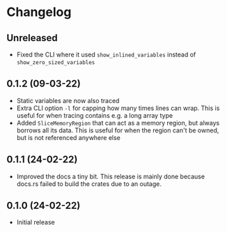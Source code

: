 # Changelog

## Unreleased

- Fixed the CLI where it used `show_inlined_variables` instead of `show_zero_sized_variables`

## 0.1.2 (09-03-22)

- Static variables are now also traced
- Extra CLI option `-l` for capping how many times lines can wrap. This is useful for when tracing contains e.g. a long array type
- Added `SliceMemoryRegion` that can act as a memory region, but always borrows all its data. This is useful for when the region can't be owned, but is not referenced anywhere else

## 0.1.1 (24-02-22)

- Improved the docs a tiny bit. This release is mainly done because docs.rs failed to build the crates due to an outage.

## 0.1.0 (24-02-22)

- Initial release
